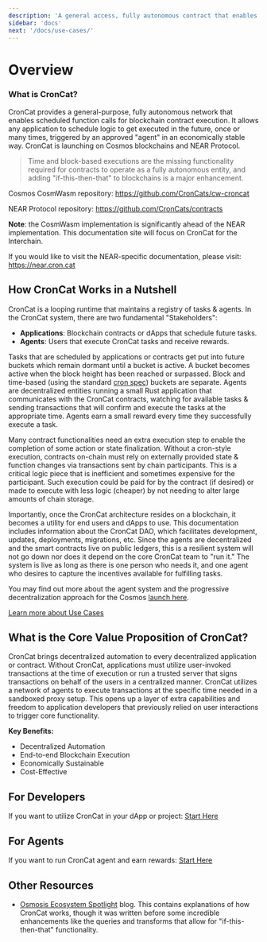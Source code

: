 ```yaml
---
description: 'A general access, fully autonomous contract that enables scheduled function calls for blockchain contract execution'
sidebar: 'docs'
next: '/docs/use-cases/'
---
```


# Overview

### What is CronCat?
CronCat provides a general-purpose, fully autonomous network that enables scheduled function calls for blockchain contract execution. It allows any application to schedule logic to get executed in the future, once or many times, triggered by an approved "agent" in an economically stable way. CronCat is launching on Cosmos blockchains and NEAR Protocol.

> Time and block-based executions are the missing functionality required for contracts to operate as a fully autonomous entity, and adding "if-this-then-that" to blockchains is a major enhancement.

Cosmos CosmWasm repository: https://github.com/CronCats/cw-croncat

NEAR Protocol repository: https://github.com/CronCats/contracts

**Note**: the CosmWasm implementation is significantly ahead of the NEAR implementation. This documentation site will focus on CronCat for the Interchain.

If you would like to visit the NEAR-specific documentation, please visit: https://near.cron.cat

## How CronCat Works in a Nutshell

CronCat is a looping runtime that maintains a registry of tasks & agents. In the CronCat system, there are two fundamental "Stakeholders": 

* **Applications**: Blockchain contracts or dApps that schedule future tasks.
* **Agents**: Users that execute CronCat tasks and receive rewards.

Tasks that are scheduled by applications or contracts get put into future buckets which remain dormant until a bucket is active. A bucket becomes active when the block height has been reached or surpassed. Block and time-based (using the standard [cron spec](https://en.wikipedia.org/wiki/Cron#Overview)) buckets are separate. Agents are decentralized entities running a small Rust application that communicates with the CronCat contracts, watching for available tasks & sending transactions that will confirm and execute the tasks at the appropriate time. Agents earn a small reward every time they successfully execute a task.

Many contract functionalities need an extra execution step to enable the completion of some action or state finalization. Without a cron-style execution, contracts on-chain must rely on externally provided state & function changes via transactions sent by chain participants. This is a critical logic piece that is inefficient and sometimes expensive for the participant. Such execution could be paid for by the contract (if desired) or made to execute with less logic (cheaper) by not needing to alter large amounts of chain storage.

Importantly, once the CronCat architecture resides on a blockchain, it becomes a utility for end users and dApps to use. This documentation includes information about the CronCat DAO, which facilitates development, updates, deployments, migrations, etc. Since the agents are decentralized and the smart contracts live on public ledgers, this is a resilient system will not go down nor does it depend on the core CronCat team to "run it." The system is live as long as there is one person who needs it, and one agent who desires to capture the incentives available for fulfilling tasks.

You may find out more about the agent system and the progressive decentralization approach for the Cosmos [launch here](/docs/agents-cosmos).

[Learn more about Use Cases](/docs/use-cases)

## What is the Core Value Proposition of CronCat?

CronCat brings decentralized automation to every decentralized application or contract. Without CronCat, applications must utilize user-invoked transactions at the time of execution or run a trusted server that signs transactions on behalf of the users in a centralized manner. CronCat utilizes a network of agents to execute transactions at the specific time needed in a sandboxed proxy setup. This opens up a layer of extra capabilities and freedom to application developers that previously relied on user interactions to trigger core functionality.

**Key Benefits:**

* Decentralized Automation
* End-to-end Blockchain Execution
* Economically Sustainable
* Cost-Effective 

## For Developers
[developers]: #developers

If you want to utilize CronCat in your dApp or project: [Start Here](/docs/task-creation)

## For Agents
[agents]: #agents

If you want to run CronCat agent and earn rewards: [Start Here](/docs/agents-cosmos)

## Other Resources

- [Osmosis Ecosystem Spotlight](https://medium.com/osmosis/osmosis-ecosystem-spotlight-croncat-cd52862790d2) blog. This contains explanations of how CronCat works, though it was written before some incredible enhancements like the queries and transforms that allow for "if-this-then-that" functionality.

